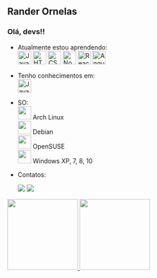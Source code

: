 ## Rander Ornelas
### Olá, devs!!

- Atualmente estou aprendendo:<br>
  <img src="https://cdn.jsdelivr.net/gh/devicons/devicon/icons/javascript/javascript-original.svg" title="Javascript" witdth="30px" height="30px"/>
  <img src="https://cdn.jsdelivr.net/gh/devicons/devicon/icons/html5/html5-original.svg" witdth="30px" title="HTML5" height="30px"/>
  <img src="https://cdn.jsdelivr.net/gh/devicons/devicon/icons/css3/css3-original.svg" witdth="30px" title="CSS3" height="30px"/>
  <img src="https://cdn.jsdelivr.net/gh/devicons/devicon/icons/nodejs/nodejs-original.svg" witdth="30px" title="NodeJS" height="30px"/>
  <img src="https://cdn.jsdelivr.net/gh/devicons/devicon/icons/react/react-original.svg" witdth="30px" title="React" height="30px"/>
  <img src="https://cdn.jsdelivr.net/gh/devicons/devicon/icons/angularjs/angularjs-original.svg" width="30px" title="Angular" height="30px"/>

- Tenho conhecimentos em:<br>
	<img src="https://cdn.jsdelivr.net/gh/devicons/devicon/icons/java/java-original.svg" title="Java" witdth="30px" height="30px"/>
<!--   <img src="https://cdn.jsdelivr.net/gh/devicons/devicon/icons/python/python-original.svg" title="Python" witdth="30px" height="30px"/> -->

- SO:<br>
  <img src="https://cdn.jsdelivr.net/gh/devicons/devicon/icons/linux/linux-original.svg" witdth="30px" height="30px"/> Arch Linux <br>
  <img src="https://cdn.jsdelivr.net/gh/devicons/devicon/icons/debian/debian-original.svg" witdth="30px" height="30px"/> Debian <br>
  <img src="https://cdn.jsdelivr.net/gh/devicons/devicon/icons/linux/linux-original.svg" witdth="30px" height="30px"/> OpenSUSE <br>
  <img src="https://cdn.jsdelivr.net/gh/devicons/devicon/icons/windows8/windows8-original.svg" witdth="30px" height="30px"/> Windows XP, 7, 8, 10

- Contatos:<br>
  <div>
  <a href="https://www.linkedin.com/in/randerornelas" target="_blank"><img src="https://img.shields.io/badge/-LinkedIn-%230077B5?style=for-the-badge&logo=linkedin&logoColor=white" target="_blank"></a>   
  <a href="mailto:randerornelas@gmail.com"><img src="https://img.shields.io/badge/Gmail-D14836?style=for-the-badge&logo=gmail&logoColor=white" target="_blank"></a>
  </div>
  

<a href="https://github.com/randerornelas">
<img height="160em" src="https://github-readme-stats.vercel.app/api/top-langs/?username=randerornelas&layout=compact&langs_count=7&theme=merko"/>
<img height="160em" src="https://github-readme-stats.vercel.app/api?username=randerornelas&show_icons=true&theme=merko&include_all_commits=true&count_private=true"/>


<!---
randerornelas/randerornelas is a ✨ special ✨ repository because its `README.md` (this file) appears on your GitHub profile.
You can click the Preview link to take a look at your changes.
--->
